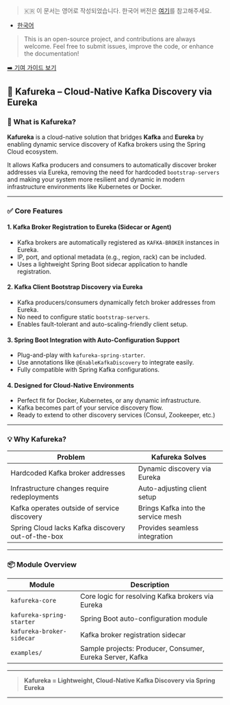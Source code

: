 > 🇰🇷 이 문서는 영어로 작성되었습니다. 한국어 버전은 [여기](README.ko.md)를 참고해주세요.
- [한국어](README.ko.md)

> This is an open-source project, and contributions are always welcome.
Feel free to submit issues, improve the code, or enhance the documentation!

[➡️ 기여 가이드 보기](.github/CONTRIBUTING.md)


## 📘 **Kafureka – Cloud-Native Kafka Discovery via Eureka**

### 🔧 What is Kafureka?

**Kafureka** is a cloud-native solution that bridges **Kafka** and **Eureka** by enabling dynamic service discovery of Kafka brokers using the Spring Cloud ecosystem.

It allows Kafka producers and consumers to automatically discover broker addresses via Eureka, removing the need for hardcoded `bootstrap-servers` and making your system more resilient and dynamic in modern infrastructure environments like Kubernetes or Docker.

---

### ✅ Core Features

#### 1. **Kafka Broker Registration to Eureka (Sidecar or Agent)**
- Kafka brokers are automatically registered as `KAFKA-BROKER` instances in Eureka.
- IP, port, and optional metadata (e.g., region, rack) can be included.
- Uses a lightweight Spring Boot sidecar application to handle registration.

#### 2. **Kafka Client Bootstrap Discovery via Eureka**
- Kafka producers/consumers dynamically fetch broker addresses from Eureka.
- No need to configure static `bootstrap-servers`.
- Enables fault-tolerant and auto-scaling-friendly client setup.

#### 3. **Spring Boot Integration with Auto-Configuration Support**
- Plug-and-play with `kafureka-spring-starter`.
- Use annotations like `@EnableKafkaDiscovery` to integrate easily.
- Fully compatible with Spring Kafka configurations.

#### 4. **Designed for Cloud-Native Environments**
- Perfect fit for Docker, Kubernetes, or any dynamic infrastructure.
- Kafka becomes part of your service discovery flow.
- Ready to extend to other discovery services (Consul, Zookeeper, etc.)

---

### 💡 Why Kafureka?

| Problem | Kafureka Solves |
|--------|------------------|
| Hardcoded Kafka broker addresses | Dynamic discovery via Eureka |
| Infrastructure changes require redeployments | Auto-adjusting client setup |
| Kafka operates outside of service discovery | Brings Kafka into the service mesh |
| Spring Cloud lacks Kafka discovery out-of-the-box | Provides seamless integration |

---

### 📦 Module Overview

| Module | Description |
|--------|-------------|
| `kafureka-core` | Core logic for resolving Kafka brokers via Eureka |
| `kafureka-spring-starter` | Spring Boot auto-configuration module |
| `kafureka-broker-sidecar` | Kafka broker registration sidecar |
| `examples/` | Sample projects: Producer, Consumer, Eureka Server, Kafka |

---

> **Kafureka = Lightweight, Cloud-Native Kafka Discovery via Spring Eureka**

---
